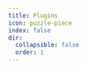 ```yaml
---
title: Plugins
icon: puzzle-piece
index: false
dir:
  collapsible: false
  order: 1
---
```


<AutoCatalog />
